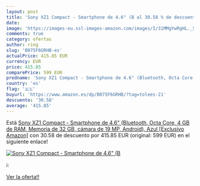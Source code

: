 ```yaml
---
layout: post
title: 'Sony XZ1 Compact - Smartphone de 4.6" (B al 30.58 % de descuento'
date: 
image: 'https://images-eu.ssl-images-amazon.com/images/I/31MMgYwRgHL._SL200_.jpg'
comments: true
category: ofertas
author: ring
slug: 'B075F6GRHB-es'
actualPrice: 415.85 EUR
currency: EUR
price: 415.85
comparePrice: 599 EUR
prodname: 'Sony XZ1 Compact - Smartphone de 4.6" (Bluetooth, Octa Core, 4 GB de RAM, Memoria de 32 GB, cámara de 19 MP, Android), Azul [Exclusivo Amazon]'
country: 'es'
flag: '🇪🇸'
buyurl: 'https://www.amazon.es/dp/B075F6GRHB/?tag=tolees-21'
descuento: '30.58'
average: '415.85'
---
```


Está [Sony XZ1 Compact - Smartphone de 4.6" (Bluetooth, Octa Core, 4 GB de RAM, Memoria de 32 GB, cámara de 19 MP, Android), Azul [Exclusivo Amazon]](https://www.amazon.es/dp/B075F6GRHB/?tag=tolees-21) con 30.58 de descuento por 415.85 EUR (original: 599 EUR) en el siguiente enlace!

[![Sony XZ1 Compact - Smartphone de 4.6" (B](https://images-eu.ssl-images-amazon.com/images/I/31MMgYwRgHL._SL200_.jpg)](https://www.amazon.es/dp/B075F6GRHB/?tag=tolees-21)

ℹ️:


[Ver la oferta!!](https://www.amazon.es/dp/B075F6GRHB/?tag=tolees-21)
